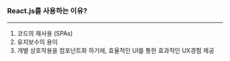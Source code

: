 ### React.js를 사용하는 이유?

---

1. 코드의 재사용 (SPAs)
2. 유지보수의 용이
3. 개별 상호작용을 컴포넌트화 하기에, 효율적인 UI를 통한 효과적인 UX경험 제공